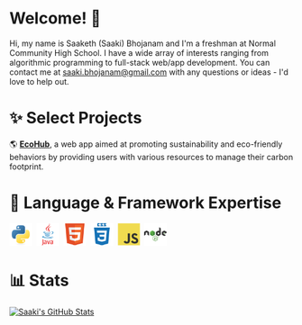 # Welcome! 👋

Hi, my name is Saaketh (Saaki) Bhojanam and I'm a freshman at Normal Community High School. I have a wide array of interests ranging from algorithmic programming to full-stack web/app development. You can contact me at saaki.bhojanam@gmail.com with any questions or ideas - I'd love to help out.

# ✨ Select Projects

🌎 [**EcoHub**](https://github.com/SaakiBhojanam/EcoHub), a web app aimed at promoting sustainability and eco-friendly behaviors by providing users with various resources to manage their carbon footprint.

# 🌱 Language & Framework Expertise

<div>
  <img src="https://github.com/devicons/devicon/blob/master/icons/python/python-original.svg" title="Python" alt="Python" width="40" height="40"/>&nbsp;
  <img src="https://github.com/devicons/devicon/blob/master/icons/java/java-original-wordmark.svg" title="Java" alt="Java" width="40" height="40"/>&nbsp;
  <img src="https://github.com/devicons/devicon/blob/master/icons/html5/html5-original.svg" title="HTML5" alt="HTML" width="40" height="40"/>&nbsp;
  <img src="https://github.com/devicons/devicon/blob/master/icons/css3/css3-plain-wordmark.svg"  title="CSS3" alt="CSS" width="40" height="40"/>&nbsp;
  <img src="https://github.com/devicons/devicon/blob/master/icons/javascript/javascript-original.svg" title="JavaScript" alt="JavaScript" width="40"/>&nbsp;
  <img src="https://github.com/devicons/devicon/blob/master/icons/nodejs/nodejs-original-wordmark.svg" title="Node.js" alt="Node.js" width="40"/>&nbsp; 

</div>

#  📊 Stats

[![Saaki's GitHub Stats](https://github-readme-stats.vercel.app/api?username=SaakiBhojanam)](https://github.com/anuraghazra/github-readme-stats)

